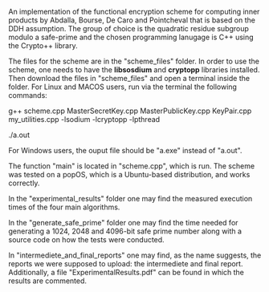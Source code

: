 An implementation of the functional encryption scheme for computing inner products by Abdalla, Bourse, De Caro and Pointcheval that is based on the DDH assumption.
The group of choice is the quadratic residue subgroup modulo a safe-prime and the chosen programming lanugage is C++ using the Crypto++ library.

The files for the scheme are in the "scheme_files" folder. In order to use the scheme, one needs to have the **libsosdium** and **cryptopp** libraries installed. Then download the files in "scheme_files" and open a terminal inside the folder.
For Linux and MACOS users, run via the terminal the following commands:

g++ scheme.cpp MasterSecretKey.cpp MasterPublicKey.cpp KeyPair.cpp  my_utilities.cpp -lsodium -lcryptopp -lpthread

./a.out

For Windows users, the ouput file should be "a.exe" instead of "a.out".

The function "main" is located in "scheme.cpp", which is run. The scheme was tested on a popOS, which is a Ubuntu-based distribution, and works correctly.

In the "experimental_results" folder one may find the measured execution times of the four main algorithms.

In the "generate_safe_prime" folder one may find the time needed for generating a 1024, 2048 and 4096-bit safe prime number along with a source code on how the tests were conducted.

In "intermediete_and_final_reports" one may find, as the name suggests, the reports we were supposed to upload: the intermediete and final report. Additionally, a file "ExperimentalResults.pdf" can be found in which the results are commented.
